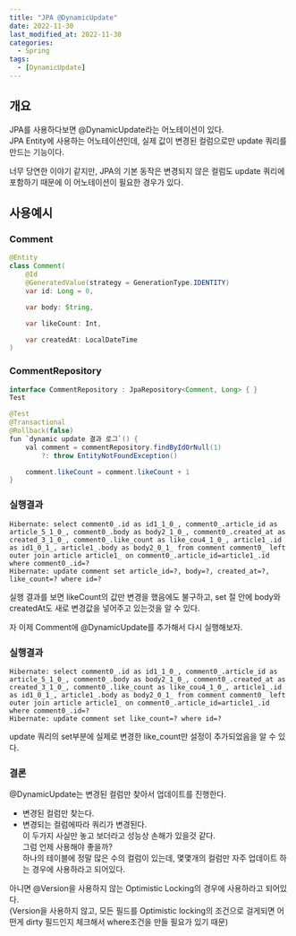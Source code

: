 ```yaml
---
title: "JPA @DynamicUpdate"
date: 2022-11-30
last_modified_at: 2022-11-30
categories: 
  - Spring
tags:
  - [DynamicUpdate]
---
```


## 개요
JPA를 사용하다보면 @DynamicUpdate라는 어노테이션이 있다.  
JPA Entity에 사용하는 어노테이션인데, 실제 값이 변경된 컬럼으로만 update 쿼리를 만드는 기능이다.  

너무 당연한 이야기 같지만, JPA의 기본 동작은 변경되지 않은 컬럼도 update 쿼리에 포함하기 때문에 이 어노테이션이 필요한 경우가 있다.  

## 사용예시
### Comment  
```java
@Entity
class Comment(
    @Id
    @GeneratedValue(strategy = GenerationType.IDENTITY)
    var id: Long = 0,

    var body: String,

    var likeCount: Int,

    var createdAt: LocalDateTime
)
```

### CommentRepository 
```java
interface CommentRepository : JpaRepository<Comment, Long> { }
Test

@Test
@Transactional
@Rollback(false)
fun `dynamic update 결과 로그`() {
    val comment = commentRepository.findByIdOrNull(1)
        ?: throw EntityNotFoundException()

    comment.likeCount = comment.likeCount + 1
}
```
### 실행결과
```
Hibernate: select comment0_.id as id1_1_0_, comment0_.article_id as article_5_1_0_, comment0_.body as body2_1_0_, comment0_.created_at as created_3_1_0_, comment0_.like_count as like_cou4_1_0_, article1_.id as id1_0_1_, article1_.body as body2_0_1_ from comment comment0_ left outer join article article1_ on comment0_.article_id=article1_.id where comment0_.id=?
Hibernate: update comment set article_id=?, body=?, created_at=?, like_count=? where id=?
```
실행 결과를 보면 likeCount의 값만 변경을 했음에도 불구하고, set 절 안에 body와 createdAt도 새로 변경값을 넣어주고 있는것을 알 수 있다.  

자 이제 Comment에 @DynamicUpdate를 추가해서 다시 실행해보자.  

### 실행결과

```
Hibernate: select comment0_.id as id1_1_0_, comment0_.article_id as article_5_1_0_, comment0_.body as body2_1_0_, comment0_.created_at as created_3_1_0_, comment0_.like_count as like_cou4_1_0_, article1_.id as id1_0_1_, article1_.body as body2_0_1_ from comment comment0_ left outer join article article1_ on comment0_.article_id=article1_.id where comment0_.id=?
Hibernate: update comment set like_count=? where id=?
```
update 쿼리의 set부분에 실제로 변경한 like_count만 설정이 추가되었음을 알 수 있다.

### 결론
@DynamicUpdate는 변경된 컬럼만 찾아서 업데이트를 진행한다.  
- 변경된 컬럼만 찾는다.
- 변경되는 컬럼에따라 쿼리가 변경된다.  
  이 두가지 사실만 놓고 보더라고 성능상 손해가 있을것 같다.  
  그럼 언제 사용해야 좋을까?  
하나의 테이블에 정말 많은 수의 컬럼이 있는데, 몇몇개의 컬럼만 자주 업데이트 하는 경우에 사용하라고 되어있다.

아니면 @Version을 사용하지 않는 Optimistic Locking의 경우에 사용하라고 되어있다.  
(Version을 사용하지 않고, 모든 필드를 Optimistic locking의 조건으로 걸게되면 어떤게 dirty 필드인지 체크해서 where조건을 만들 필요가 있기 때문)